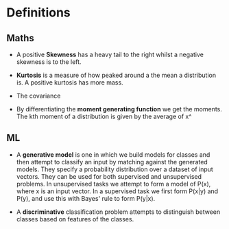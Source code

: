 # Definitions

## Maths

* A positive **Skewness** has a heavy tail to the right whilst a negative skewness is to the left.

* **Kurtosis** is a measure of how peaked around a the mean a distribution is. A positive kurtosis has more mass.

* The covariance

* By differentiating the **moment generating function** we get the moments. The kth moment of a distribution is given by the average of x^

## ML

* A **generative model** is one in which we build models for classes and then attempt to classify an input by matching against the generated models. They specify a probability distribution over a dataset of input vectors. They can be used for both supervised and unsupervised problems. In unsupervised tasks we attempt to form a model of P(x), where x is an input vector. In a supervised task we first form P(x|y) and P(y), and use this with Bayes' rule to form P(y|x).

* A **discriminative** classification problem attempts to distinguish between classes based on features of the classes.
